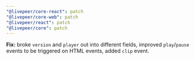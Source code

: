 ```yaml
---
"@livepeer/core-react": patch
"@livepeer/core-web": patch
"@livepeer/react": patch
"@livepeer/core": patch
---
```


**Fix:** broke `version` and `player` out into different fields, improved `play`/`pause` events to be triggered on HTML events, added `clip` event.
